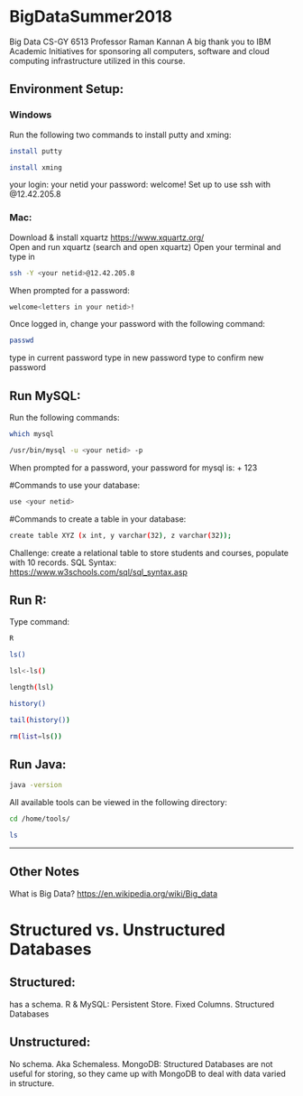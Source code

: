 # BigDataSummer2018
Big Data CS-GY 6513 Professor Raman Kannan
A big thank you to IBM Academic Initiatives for sponsoring all computers, software and cloud computing infrastructure utilized in this course.


## Environment Setup:
### Windows
Run the following two commands to install putty and xming:
```sh
install putty
```

```sh
install xming
```
your login: your netid
your password: welcome<letters in your netid>!
Set up to use ssh with <your netid>@12.42.205.8

### Mac:
Download & install xquartz 
https://www.xquartz.org/  
Open and run xquartz (search and open xquartz)
Open your terminal and type in 
```sh
ssh -Y <your netid>@12.42.205.8
```
When prompted for a password:
```sh
welcome<letters in your netid>!
```
Once logged in, change your password with the following command:
```sh
passwd
```
type in current password 
type in new password
type to confirm new password

## Run MySQL:
Run the following commands: 
```sh
which mysql
```
```sh
/usr/bin/mysql -u <your netid> -p
```
When prompted for a password, your password for mysql is:
<your netid> + 123

#Commands to use your database:
```sh 
use <your netid>
```
#Commands to create a table in your database: 
```sh
create table XYZ (x int, y varchar(32), z varchar(32));
```
Challenge: create a relational table to store students and courses, populate with 10 records.
SQL Syntax: 
https://www.w3schools.com/sql/sql_syntax.asp

## Run R: 
Type command:
```sh 
R
```
```sh
ls()
```
```sh
lsl<-ls()
```
```sh
length(lsl)
```
```sh
history()
```
```sh
tail(history())
```
```sh
rm(list=ls())
```

## Run Java: 
```sh
java -version
```


All available tools can be viewed in the following directory: 
```sh
cd /home/tools/
```
```sh
ls
```


--- 
## Other Notes
What is Big Data? 
https://en.wikipedia.org/wiki/Big_data

# Structured vs. Unstructured Databases
## Structured: 
has a schema. 
R & MySQL: Persistent Store. Fixed Columns. Structured Databases 

## Unstructured:
No schema. Aka Schemaless. 
MongoDB: Structured Databases are not useful for storing, so they came up with MongoDB to deal with data varied in structure.

